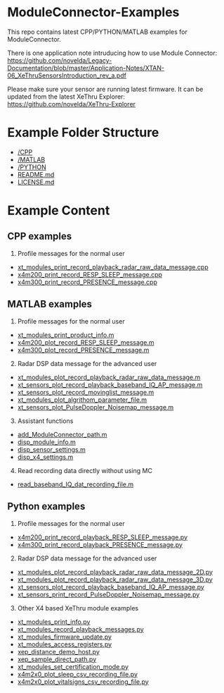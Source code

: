 # ModuleConnector-Examples
This repo contains latest CPP/PYTHON/MATLAB examples for ModuleConnector.

There is one application note intruducing how to use Module Connector:
https://github.com/novelda/Legacy-Documentation/blob/master/Application-Notes/XTAN-06_XeThruSensorsIntroduction_rev_a.pdf

Please make sure your sensor are running latest firmware. It can be updated from the latest XeThru Explorer:
https://github.com/novelda/XeThru-Explorer

# Example Folder Structure

* [/CPP](./CPP)
* [/MATLAB](./MATLAB)
* [/PYTHON](./PYTHON)
* [README.md](./README.md)
* [LICENSE.md](./LICENSE.md)

# Example Content

## CPP examples

1. Profile messages for the normal user
* [xt_modules_print_record_playback_radar_raw_data_message.cpp](./CPP/xt_modules_print_record_playback_radar_raw_data_message.cpp)
* [x4m200_print_record_RESP_SLEEP_message.cpp](./CPP/x4m200_print_record_RESP_SLEEP_message.cpp)
* [x4m300_print_record_PRESENCE_message.cpp](./CPP/x4m300_print_record_PRESENCE_message.cpp)


## MATLAB examples

1. Profile messages for the normal user
* [xt_modules_print_product_info.m](./MATLAB/xt_modules_print_product_info.m)
* [x4m200_plot_record_RESP_SLEEP_message.m](./MATLAB/x4m200_plot_record_RESP_SLEEP_message.m)
* [x4m300_plot_record_PRESENCE_message.m](./MATLAB/x4m300_plot_record_PRESENCE_message.m)


2. Radar DSP data message for the advanced user
* [xt_modules_plot_record_playback_radar_raw_data_message.m](./MATLAB/xt_modules_plot_record_playback_radar_raw_data_message.m)
* [xt_sensors_plot_record_playback_baseband_IQ_AP_message.m](./MATLAB/xt_sensors_plot_record_playback_baseband_IQ_AP_message.m)
* [xt_sensors_plot_record_movinglist_message.m](./MATLAB/xt_sensors_plot_record_movinglist_message.m)
* [xt_modules_plot_algrithom_parameter_file.m](./MATLAB/xt_modules_plot_algrithom_parameter_file.m)
* [xt_sensors_plot_PulseDoppler_Noisemap_message.m](./MATLAB/xt_sensors_plot_PulseDoppler_Noisemap_message.m)

3. Assistant functions
* [add_ModuleConnector_path.m ](./MATLAB/add_ModuleConnector_path.m)
* [disp_module_info.m ](./MATLAB/disp_module_info.m)
* [disp_sensor_settings.m ](./MATLAB/disp_sensor_settings.m)
* [disp_x4_settings.m ](./MATLAB/disp_x4_settings.m)

4. Read recording data directly without using MC
* [read_baseband_IQ_dat_recording_file.m ](./MATLAB/read_baseband_IQ_dat_recording_file.m)

## Python examples

1. Profile messages for the normal user
* [x4m200_print_record_playback_RESP_SLEEP_message.py](./PYTHON/x4m200_print_record_playback_RESP_SLEEP_message.py)
* [x4m300_print_record_playback_PRESENCE_message.py](./PYTHON/x4m300_print_record_playback_PRESENCE_message.py)


2. Radar DSP data message for the advanced user
* [xt_modules_plot_record_playback_radar_raw_data_message_2D.py](./PYTHON/xt_modules_plot_record_playback_radar_raw_data_message_2D.py)  
* [xt_modules_plot_record_playback_radar_raw_data_message_3D.py](./PYTHON/xt_modules_plot_record_playback_radar_raw_data_message_3D.py)          
* [xt_sensors_plot_record_playback_baseband_IQ_AP_message.py](./PYTHON/xt_sensors_plot_record_playback_baseband_IQ_AP_message.py)
* [xt_sensors_print_record_PulseDoppler_Noisemap_message.py](./PYTHON/xt_sensors_print_record_PulseDoppler_Noisemap_message.py)

3. Other X4 based XeThru module examples
* [xt_modules_print_info.py](./PYTHON/xt_modules_print_info.py)
* [xt_modules_record_playback_messages.py](./PYTHON/xt_modules_record_playback_messages.py)  
* [xt_modules_firmware_update.py](./PYTHON/xt_modules_firmware_update.py) 
* [xt_modules_access_registers.py](./PYTHON/xt_modules_access_registers.py)
* [xep_distance_demo_host.py](./PYTHON/xep_distance_demo_host.py)
* [xep_sample_direct_path.py](./PYTHON/xep_sample_direct_path.py)
* [xt_modules_set_certification_mode.py](./PYTHON/xt_modules_set_certification_mode.py)
* [x4m2x0_plot_sleep_csv_recording_file.py](./PYTHON/x4m2x0_plot_sleep_csv_recording_file.py)
* [x4m2x0_plot_vitalsigns_csv_recording_file.py](./PYTHON/x4m2x0_plot_vitalsigns_csv_recording_file.py)

